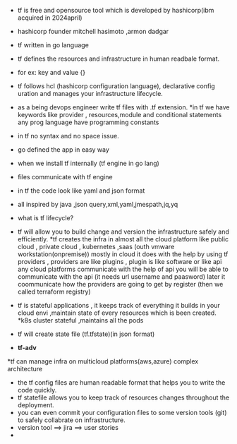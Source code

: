 





* tf is  free and opensource tool which is developed by hashicorp(ibm acquired in 2024april)
* hashicorp founder mitchell hasimoto ,armon dadgar
* tf written in go language
* tf defines the resources and infrastructure in human readbale format.
* for ex: key and value {}
* tf follows hcl (hashicorp configuration language), declarative config uration and manages your infrastructure lifecycle.
* as a being devops engineer write tf files with .tf extension.
*in tf we have keywords like provider , resources,module and conditional statements any prog language have programming constants
* in tf no syntax and no space issue.
* go defined the app in easy way
* when we install tf internally (tf engine in go lang)
* files communicate with tf engine
* in tf the code look like yaml and json format
* all inspired by java ,json query,xml,yaml,jmespath,jq,yq
* what is tf lifecycle?
* tf will allow you to build change and version the infrastructure safely and efficiently.
*tf creates the infra in almost all the cloud platform like public cloud , private cloud , kubernetes ,saas (outh vmware workstation(onpremise)) mostly in cloud
it does with the help by using tf providers , providers are like plugins , plugin is like software or like api any cloud platforms communicate with the help of api you will be able to communicate with the api (it needs url username and paasword) later it coommunicate
how the providers are going to get by register (then we called terraform registry)
* tf is stateful applications , it keeps track of everything it builds in your cloud envi ,maintain state of every resources which is been created.
*k8s cluster stateful ,maintains all the pods
* tf will create state file (tf.tfstate)(in json format)

* **tf-adv**

*tf can manage infra on multicloud platforms(aws,azure) complex architecture 
* the tf config files are human readable format that helps you to write the code quickly.
* tf statefile allows you to keep track of resources changes throughout the deployment.
* you can even commit your configuration files to some version tools (git) to safely collabrate on infrastructure.
* version tool ==> jira ==> user stories
* 